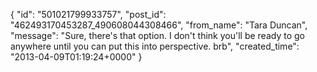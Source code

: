  {
   "id": "501021799933757",
   "post_id": "462493170453287_490608044308466",
   "from_name": "Tara Duncan",
   "message": "Sure, there's that option.  I don't think you'll be ready to go anywhere until you can put this into perspective.  brb",
   "created_time": "2013-04-09T01:19:24+0000"
 }

